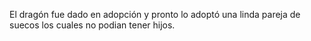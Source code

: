 El dragón fue dado en adopción y pronto lo adoptó
una linda pareja de suecos los cuales no podian tener hijos.